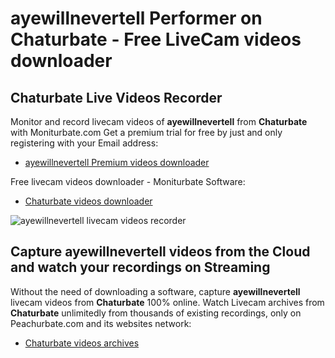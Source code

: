 # ayewillnevertell Performer on Chaturbate - Free LiveCam videos downloader

## Chaturbate Live Videos Recorder

Monitor and record livecam videos of **ayewillnevertell** from **Chaturbate** with Moniturbate.com
Get a premium trial for free by just and only registering with your Email address:
* [ayewillnevertell Premium videos downloader](https://moniturbate.com/request-demo-licence-key.html)

Free livecam videos downloader - Moniturbate Software:
* [Chaturbate videos downloader](https://moniturbate.com/moniturbate-download-software.html)

![ayewillnevertell livecam videos recorder](https://peachurnet.com/templates/moniturbate-software.png)


## Capture ayewillnevertell videos from the Cloud and watch your recordings on Streaming

Without the need of downloading a software, capture **ayewillnevertell** livecam videos from **Chaturbate** 100% online.
Watch Livecam archives from **Chaturbate** unlimitedly from thousands of existing recordings, only on Peachurbate.com and its websites network:
* [Chaturbate videos archives](https://peachurnet.com/)